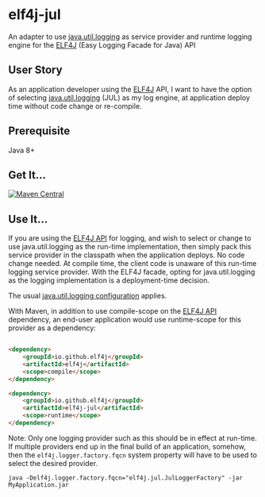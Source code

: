 # elf4j-jul

An adapter to use [java.util.logging](https://docs.oracle.com/javase/8/docs/technotes/guides/logging/overview.html) as
service provider and runtime logging engine for the [ELF4J](https://github.com/elf4j/elf4j) (Easy Logging Facade for
Java) API

## User Story

As an application developer using the [ELF4J](https://github.com/elf4j/elf4j) API, I want to have the option of
selecting [java.util.logging](https://docs.oracle.com/javase/8/docs/technotes/guides/logging/overview.html) (JUL) as my
log engine, at application deploy time without code change or re-compile.

## Prerequisite

Java 8+

## Get It...

[![Maven Central](https://img.shields.io/maven-central/v/io.github.elf4j/elf4j-jul.svg?label=Maven%20Central)](https://search.maven.org/search?q=g:%22io.github.elf4j%22%20AND%20a:%22elf4j-jul%22)

## Use It...

If you are using the [ELF4J API](https://github.com/elf4j/elf4j) for logging, and wish to select or change to use
java.util.logging as the run-time implementation, then simply pack this service provider in the classpath when the
application deploys. No code change needed. At compile time, the client code is unaware of this run-time logging service
provider. With the ELF4J facade, opting for java.util.logging as the logging implementation is a deployment-time
decision.

The
usual [java.util.logging configuration](https://docs.oracle.com/javase/8/docs/technotes/guides/logging/overview.html#a1.8)
applies.

With Maven, in addition to use compile-scope on the [ELF4J API](https://github.com/elf4j/elf4j) dependency, an end-user
application would use runtime-scope for this provider as a dependency:

```html

<dependency>
    <groupId>io.github.elf4j</groupId>
    <artifactId>elf4j</artifactId>
    <scope>compile</scope>
</dependency>

<dependency>
    <groupId>io.github.elf4j</groupId>
    <artifactId>elf4j-jul</artifactId>
    <scope>runtime</scope>
</dependency>
```

Note: Only one logging provider such as this should be in effect at run-time. If multiple providers end up in the final
build of an application, somehow, then the `elf4j.logger.factory.fqcn` system property will have to be used to select
the desired provider.

```
java -Delf4j.logger.factory.fqcn="elf4j.jul.JulLoggerFactory" -jar MyApplication.jar
```
